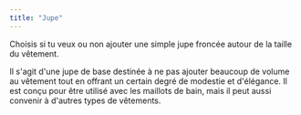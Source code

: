 ```yaml
---
title: "Jupe"
---
```


Choisis si tu veux ou non ajouter une simple jupe froncée autour de la taille du vêtement.

Il s'agit d'une jupe de base destinée à ne pas ajouter beaucoup de volume au vêtement tout en offrant un certain degré de modestie et d'élégance. Il est conçu pour être utilisé avec les maillots de bain, mais il peut aussi convenir à d'autres types de vêtements.
